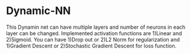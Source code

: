 # Dynamic-NN
This Dynamin net can have multiple layers and number of neurons in each layer can be changed. Implemented activation functions are 1)Linear and 2)Sigmoid. You can have 1)Drop out or 2)L2 Norm for regularization and 1)Gradient Descent or 2)Stochastic Gradient Descent for loss function.

